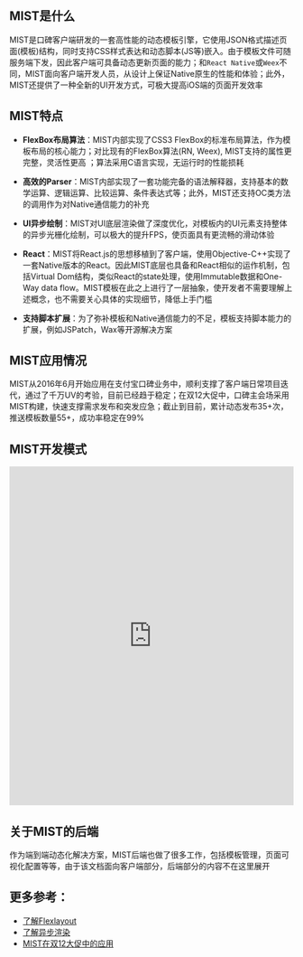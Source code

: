 ## MIST是什么

MIST是口碑客户端研发的一套高性能的动态模板引擎，它使用JSON格式描述页面(模板)结构，同时支持CSS样式表达和动态脚本(JS等)嵌入。由于模板文件可随服务端下发，因此客户端可具备动态更新页面的能力；和`React Native`或`Weex`不同，MIST面向客户端开发人员，从设计上保证Native原生的性能和体验；此外，MIST还提供了一种全新的UI开发方式，可极大提高iOS端的页面开发效率


## MIST特点

- **FlexBox布局算法**：MIST内部实现了CSS3 FlexBox的标准布局算法，作为模板布局的核心能力；对比现有的FlexBox算法(RN, Weex), MIST支持的属性更完整，灵活性更高
；算法采用C语言实现，无运行时的性能损耗

- **高效的Parser**：MIST内部实现了一套功能完备的语法解释器，支持基本的数学运算、逻辑运算、比较运算、条件表达式等；此外，MIST还支持OC类方法的调用作为对Native通信能力的补充

- **UI异步绘制**：MIST对UI底层渲染做了深度优化，对模板内的UI元素支持整体的异步光栅化绘制，可以极大的提升FPS，使页面具有更流畅的滑动体验

- **React**：MIST将React.js的思想移植到了客户端，使用Objective-C++实现了一套Native版本的React。因此MIST底层也具备和React相似的运作机制，包括Virtual Dom结构，类似React的state处理，使用Immutable数据和One-Way data flow。MIST模板在此之上进行了一层抽象，使开发者不需要理解上述概念，也不需要关心具体的实现细节，降低上手门槛

- **支持脚本扩展**：为了弥补模板和Native通信能力的不足，模板支持脚本能力的扩展，例如JSPatch，Wax等开源解决方案


## MIST应用情况

MIST从2016年6月开始应用在支付宝口碑业务中，顺利支撑了客户端日常项目迭代，通过了千万UV的考验，目前已经趋于稳定；在双12大促中，口碑主会场采用MIST构建，快速支撑需求发布和突发应急；截止到目前，累计动态发布35+次，推送模板数量55+，成功率稳定在99%


## MIST开发模式

<embed src="https://os.alipayobjects.com/rmsportal/xZYDLLqUaAdxoJATpljU.mp4" width="100%" height="600" align="middle" allowScriptAccess="never" allowFullScreen="true"></embed>


## 关于MIST的后端

作为端到端动态化解决方案，MIST后端也做了很多工作，包括模板管理，页面可视化配置等等，由于该文档面向客户端部分，后端部分的内容不在这里展开


## 更多参考：

- [了解Flexlayout](https://www.atatech.org/articles/50486?msgid=1105141)
- [了解异步渲染](https://www.atatech.org/articles/51091?msgid=1321446)
- [MIST在双12大促中的应用](https://www.atatech.org/articles/70258)


